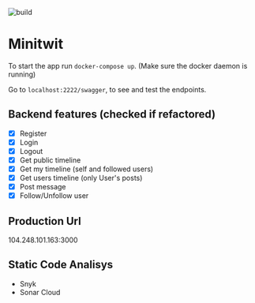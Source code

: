 ![build](https://github.com/Dev-Janitors/minitwit/actions/workflows/continous-deployment.yml/badge.svg)

# Minitwit

To start the app run `docker-compose up`. (Make sure the docker daemon is running)

Go to `localhost:2222/swagger`, to see and test the endpoints.

## Backend features (checked if refactored)

-   [x] Register
-   [x] Login
-   [x] Logout
-   [x] Get public timeline
-   [x] Get my timeline (self and followed users)
-   [x] Get users timeline (only User's posts)
-   [x] Post message
-   [x] Follow/Unfollow user

## Production Url
104.248.101.163:3000

## Static Code Analisys
- Snyk
- Sonar Cloud
